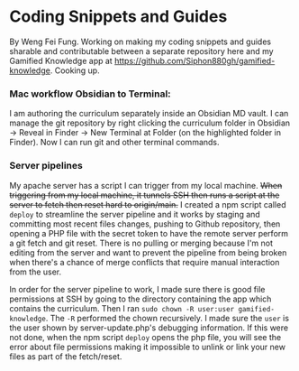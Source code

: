 # Coding Snippets and Guides

By Weng Fei Fung. Working on making my coding snippets and guides sharable and contributable between a separate repository here and my Gamified Knowledge app at https://github.com/Siphon880gh/gamified-knowledge. Cooking up.

### Mac workflow Obsidian to Terminal: 
I am authoring the curriculum separately inside an Obsidian MD vault. I can manage the git repository by right clicking the curriculum folder in Obsidian -> Reveal in Finder -> New Terminal at Folder (on the highlighted folder in Finder). Now I can run git and other terminal commands.

### Server pipelines
My apache server has a script I can trigger from my local machine. ~~When triggering from my local machine, it tunnels SSH then runs a script at the server to fetch then reset hard to origin/main.~~ I created a npm script called `deploy` to streamline the server pipeline and it works by staging and committing most recent files changes, pushing to Github repository, then opening a PHP file with the secret token to have the remote server perform a git fetch and git reset. There is no pulling or merging because I'm not editing from the server and want to prevent the pipeline from being broken when there's a chance of merge conflicts that require manual interaction from the user.

In order for the server pipeline to work, I made sure there is good file permissions at SSH by going to the directory containing the app which contains the curriculum. Then I ran `sudo chown -R user:user gamified-knowledge`. The `-R` performed the chown recursively. I made sure the `user` is the user shown by server-update.php's debugging information. If this were not done, when the npm script `deploy` opens the php file, you will see the error about file permissions making it impossible to unlink or link your new files as part of the fetch/reset.